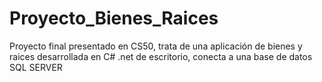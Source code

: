 # Proyecto_Bienes_Raices
Proyecto final presentado en CS50, trata de una aplicación de bienes y raices desarrollada en C# .net de escritorio, conecta a una base de datos SQL SERVER
